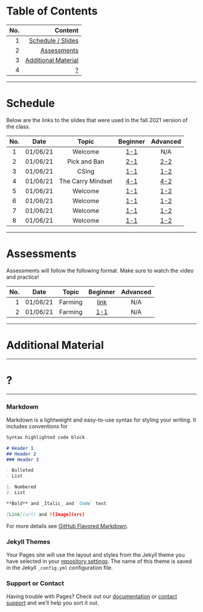 # Table of Contents

|No.   | Content | 
| ---: | -----: |
|1     |[Schedule / Slides](#schedule)|
|2     |[Assessments](#assessments)|
|3     |[Additional Material](#additional-material)|
|4     |[?](#?)|

---
# Schedule
Below are the links to the slides that were used in the fall 2021 version of the class.

| No. | Date        | Topic   | Beginner     | Advanced |
| :---:| :---------: | :-----: | :----------: | :-----:  |
| 1   | 01/06/21    | Welcome |[1-1](https://docs.google.com/presentation/d/1Mgp7BRhwmlrQ-XU6XLSmiuKcTSVYUd1ARdel_ecxdOk/edit?usp=sharing)| N/A |
| 2   | 01/06/21    | Pick and Ban |[2-1](https://docs.google.com/presentation/d/18a0bNOvqKwTD51dxMAgvpY8bUZIF7O5Ga11IquYUDz0/edit?usp=sharing)|[2-2](https://docs.google.com/presentation/d/1Mgp7BRhwmlrQ-XU6XLSmiuKcTSVYUd1ARdel_ecxdOk/edit?usp=sharing) |
| 3   | 01/06/21    | CSing |[1-1](https://docs.google.com/presentation/d/1Mgp7BRhwmlrQ-XU6XLSmiuKcTSVYUd1ARdel_ecxdOk/edit?usp=sharing)|[1-2](https://docs.google.com/presentation/d/1Mgp7BRhwmlrQ-XU6XLSmiuKcTSVYUd1ARdel_ecxdOk/edit?usp=sharing) |
| 4   | 01/06/21    | The Carry Mindset |[4-1](https://docs.google.com/presentation/d/1SE2GNJNUHKKF6uSmg3WteLiKbQ-_wSawoHx3z-2jaPE/edit?usp=sharing)|[4-2](https://docs.google.com/presentation/d/19WWl_A19Lm0NwQOUWCj5Me_Lrfxep83X74aFYYh2PPs/edit?usp=sharing) |
| 5   | 01/06/21    | Welcome |[1-1](https://docs.google.com/presentation/d/1Mgp7BRhwmlrQ-XU6XLSmiuKcTSVYUd1ARdel_ecxdOk/edit?usp=sharing)|[1-2](https://docs.google.com/presentation/d/1Mgp7BRhwmlrQ-XU6XLSmiuKcTSVYUd1ARdel_ecxdOk/edit?usp=sharing) |
| 6   | 01/06/21    | Welcome |[1-1](https://docs.google.com/presentation/d/1Mgp7BRhwmlrQ-XU6XLSmiuKcTSVYUd1ARdel_ecxdOk/edit?usp=sharing)|[1-2](https://docs.google.com/presentation/d/1Mgp7BRhwmlrQ-XU6XLSmiuKcTSVYUd1ARdel_ecxdOk/edit?usp=sharing) |
| 7   | 01/06/21    | Welcome |[1-1](https://docs.google.com/presentation/d/1Mgp7BRhwmlrQ-XU6XLSmiuKcTSVYUd1ARdel_ecxdOk/edit?usp=sharing)|[1-2](https://docs.google.com/presentation/d/1Mgp7BRhwmlrQ-XU6XLSmiuKcTSVYUd1ARdel_ecxdOk/edit?usp=sharing) |
| 8   | 01/06/21    | Welcome |[1-1](https://docs.google.com/presentation/d/1Mgp7BRhwmlrQ-XU6XLSmiuKcTSVYUd1ARdel_ecxdOk/edit?usp=sharing)|[1-2](https://docs.google.com/presentation/d/1Mgp7BRhwmlrQ-XU6XLSmiuKcTSVYUd1ARdel_ecxdOk/edit?usp=sharing) |

---
# Assessments

Assessments will follow the following format. Make sure to watch the video and practice!

| No. | Date        | Topic   | Beginner     | Advanced |
| ---:| :---------: | :-----: | :----------: | :-----:  |
| 1   | 01/06/21    | Farming |[link](https://youtu.be/FE721kcU2DY)| N/A |
| 2   | 01/06/21    | Farming |[1-1](https://docs.google.com/presentation/d/1Mgp7BRhwmlrQ-XU6XLSmiuKcTSVYUd1ARdel_ecxdOk/edit?usp=sharing)| N/A |



---
# Additional Material

---
# ?

---


### Markdown

Markdown is a lightweight and easy-to-use syntax for styling your writing. It includes conventions for

```markdown
Syntax highlighted code block

# Header 1
## Header 2
### Header 3

- Bulleted
- List

1. Numbered
2. List

**Bold** and _Italic_ and `Code` text

[Link](url) and ![Image](src)
```

For more details see [GitHub Flavored Markdown](https://guides.github.com/features/mastering-markdown/).

### Jekyll Themes

Your Pages site will use the layout and styles from the Jekyll theme you have selected in your [repository settings](https://github.com/mousetrapbot01/CMU-League-STUCO/settings). The name of this theme is saved in the Jekyll `_config.yml` configuration file.

### Support or Contact

Having trouble with Pages? Check out our [documentation](https://docs.github.com/categories/github-pages-basics/) or [contact support](https://github.com/contact) and we’ll help you sort it out.
